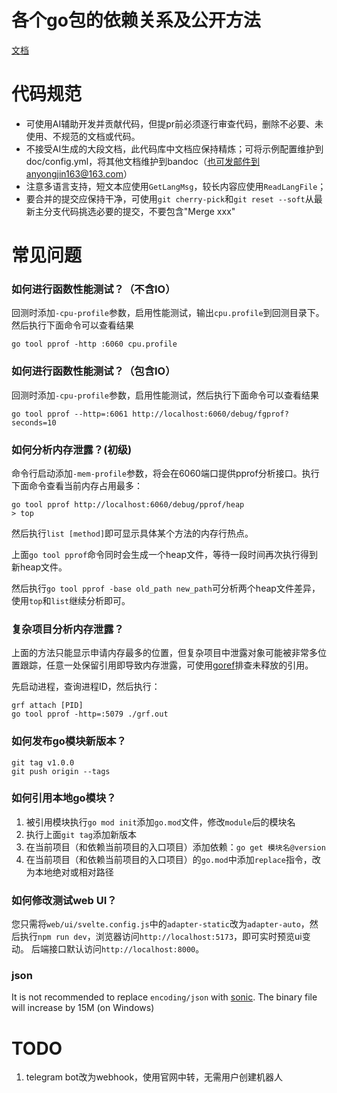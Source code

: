 # 各个go包的依赖关系及公开方法
[文档](https://www.banbot.site/en-US/api/)

# 代码规范
* 可使用AI辅助开发并贡献代码，但提pr前必须逐行审查代码，删除不必要、未使用、不规范的文档或代码。
* 不接受AI生成的大段文档，此代码库中文档应保持精炼；可将示例配置维护到doc/config.yml，将其他文档维护到bandoc（也可发邮件到anyongjin163@163.com）
* 注意多语言支持，短文本应使用`GetLangMsg`，较长内容应使用`ReadLangFile`；
* 要合并的提交应保持干净，可使用`git cherry-pick`和`git reset --soft`从最新主分支代码挑选必要的提交，不要包含"Merge xxx"

# 常见问题
### 如何进行函数性能测试？（不含IO）
回测时添加`-cpu-profile`参数，启用性能测试，输出`cpu.profile`到回测目录下。然后执行下面命令可以查看结果
```shell
go tool pprof -http :6060 cpu.profile
```
### 如何进行函数性能测试？（包含IO）
回测时添加`-cpu-profile`参数，启用性能测试，然后执行下面命令可以查看结果
```shell
go tool pprof --http=:6061 http://localhost:6060/debug/fgprof?seconds=10
```
### 如何分析内存泄露？(初级)
命令行启动添加`-mem-profile`参数，将会在6060端口提供pprof分析接口。执行下面命令查看当前内存占用最多：
```shell
go tool pprof http://localhost:6060/debug/pprof/heap
> top
```
然后执行`list [method]`即可显示具体某个方法的内存行热点。

上面`go tool pprof`命令同时会生成一个heap文件，等待一段时间再次执行得到新heap文件。

然后执行`go tool pprof -base old_path new_path`可分析两个heap文件差异，使用`top`和`list`继续分析即可。

### 复杂项目分析内存泄露？
上面的方法只能显示申请内存最多的位置，但复杂项目中泄露对象可能被非常多位置跟踪，任意一处保留引用即导致内存泄露，可使用[goref](https://github.com/cloudwego/goref)排查未释放的引用。

先启动进程，查询进程ID，然后执行：
```shell
grf attach [PID]
go tool pprof -http=:5079 ./grf.out
```

### 如何发布go模块新版本？
```shell
git tag v1.0.0
git push origin --tags
```
### 如何引用本地go模块？
1. 被引用模块执行`go mod init`添加`go.mod`文件，修改`module`后的模块名
2. 执行上面`git tag`添加新版本
3. 在当前项目（和依赖当前项目的入口项目）添加依赖：`go get 模块名@version`
4. 在当前项目（和依赖当前项目的入口项目）的`go.mod`中添加`replace`指令，改为本地绝对或相对路径

### 如何修改测试web UI？
您只需将`web/ui/svelte.config.js`中的`adapter-static`改为`adapter-auto`，然后执行`npm run dev`，浏览器访问`http://localhost:5173`，即可实时预览ui变动。
后端接口默认访问`http://localhost:8000`。

### json
It is not recommended to replace `encoding/json` with [sonic](https://github.com/bytedance/sonic/issues/574). The binary file will increase by 15M (on Windows)

# TODO
1. telegram bot改为webhook，使用官网中转，无需用户创建机器人
